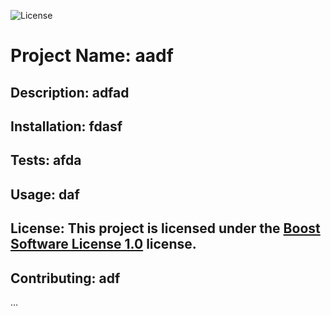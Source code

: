
  ![License](https://img.shields.io/badge/License-Boost%201.0-lightblue.svg) 

  # Project Name: aadf
  ## Description: adfad
  ## Installation: fdasf
  ## Tests: afda
  ## Usage: daf
  ## License: This project is licensed under the [Boost Software License 1.0](https://www.boost.org/LICENSE_1_0.txt) license. 
  ## Contributing: adf

  ...

